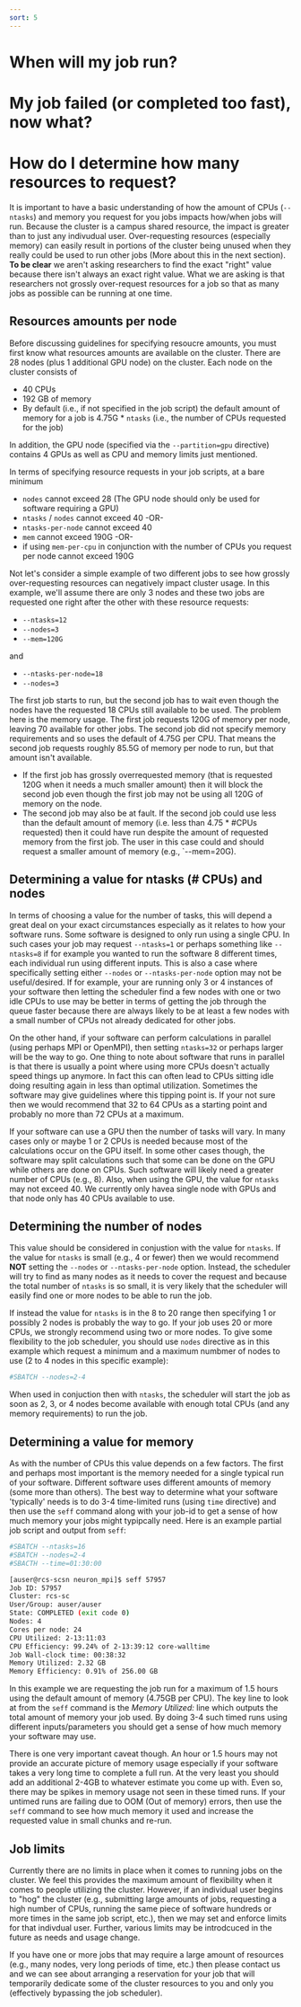 ```yaml
---
sort: 5
---
```


# When will my job run?

# My job failed (or completed too fast), now what?

# How do I determine how many resources to request?

It is important to have a basic understanding of how the amount of CPUs (`--ntasks`) and memory you request for you jobs impacts how/when jobs will run.  Because the cluster is a campus
shared resource, the impact is greater than to just any indivudual user.  Over-requesting resources (especially memory) can easily result in portions of the cluster being unused when they really could be used to run other jobs 
(More about this in the next section).  **To be clear** we aren't asking researchers to find the exact "right" value because there isn't always an exact right value.  What we are asking is that researchers not grossly over-request resources for a job so that as many jobs as possible can be running at one time.

##  Resources amounts per node

Before discussing guidelines for specifying resoucre amounts, you must first know what resources amounts are available on the cluster.
There are 28 nodes (plus 1 additional GPU node) on the cluster.  Each node on the cluster consists of

- 40 CPUs
- 192 GB of memory
- By default (i.e., if not specified in the job script) the default amount of memory for a job is 4.75G * `ntasks` (i.e., the number of CPUs requested for the job)

In addition, the GPU node (specified via the `--partition=gpu` directive) contains 4 GPUs as well as CPU and memory limits just mentioned.

In terms of specifying resource requests in your job scripts, at a bare minimum

- `nodes` cannot exceed 28 (The GPU node should only be used for software requiring a GPU)
- `ntasks` / `nodes` cannot exceed 40 -OR-
- `ntasks-per-node` cannot exceed 40
- `mem` cannot exceed 190G -OR-
- if using `mem-per-cpu` in conjunction with the number of CPUs you request per node cannot exceed 190G

Not let's consider a simple example of two different jobs to see how grossly over-requesting resources can negatively impact cluster usage.  In this example, we'll assume there are only 3 nodes and these two jobs are requested
one right after the other with these resource requests:

- `--ntasks=12`
- `--nodes=3`
- `--mem=120G`

and 

- `--ntasks-per-node=18`
- `--nodes=3`

The first job starts to run, but the second job has to wait even though the nodes have the requested 18 CPUs still available to be used.  The problem here is the memory usage.  The first job requests 120G of memory per node, leaving 70 available for other jobs.  The second job did not specify memory requirements and so uses the default of 4.75G per CPU.  That means the second job requests roughly 85.5G of memory per node to run, but that amount isn't available.

- If the first job has grossly overrequested memory (that is requested 120G when it needs a much smaller amount) then it will block the second job even though the first job may not be using all 120G of memory on the node.
- The second job may also be at fault.  If the second job could use less than the default amount of memory (i.e. less than 4.75 * #CPUs requested) then it could have run despite the amount of requested memory from the first job.  The user in this case could and should request a smaller amount of memory (e.g., `--mem=20G).

## Determining a value for ntasks (# CPUs) and nodes

In terms of choosing a value for the number of tasks, this will depend a great deal on your exact circumstances especially as it relates to how your software runs.  Some software is designed to only run using a single CPU.  In such cases your job may request `--ntasks=1` or perhaps something like `--ntasks=8` if for example you wanted to run the software 8 different times, each individual run using different inputs.  This is also a case where specifically setting either `--nodes` or `--ntasks-per-node` option may not be useful/desired.  If for example, your are running only 3 or 4 instances of your software then letting the scheduler find a few nodes with one or two idle CPUs to use may be better in terms of getting the job through the queue faster because there are always likely to be at least a few nodes with a small number of CPUs not already dedicated for other jobs.
 
On the other hand, if your software can perform calculations in parallel (using perhaps MPI or OpenMPI), then setting `ntasks=32` or perhaps larger will be the way to go.  One thing to note about software that runs in parallel is that there is usually a point where using more CPUs doesn't actually speed things up anymore.  In fact this can often lead to CPUs sitting idle doing resulting again in less than optimal utilization.  Sometimes the software may give guidelines where this tipping point is.  If your not sure then we would recommend that 32 to 64 CPUs as a starting point and probably no more than 72 CPUs at a maximum.

If your software can use a GPU then the number of tasks will vary.  In many cases only or maybe 1 or 2 CPUs is needed because most of the calculations occur on the GPU itself.  In some other cases though, the software may split  calculations such that some can be done on the GPU while others are done on CPUs.  Such software will likely need a greater number of CPUs (e.g., 8).  Also, when using the GPU, the value for `ntasks` may not exceed 40.  We currently only havea single node with GPUs and that node only has 40 CPUs available to use.

## Determining the number of nodes

This value should be considered in conjustion with the value for `ntasks`.  If the value for `ntasks` is small (e.g., 4 or fewer) then  we would recommend **NOT** setting the `--nodes` or `--ntasks-per-node` option.  Instead,
the scheduler will try to find as many nodes as it needs to cover the request and because the total number of `ntasks` is so small, it is very likely that the scheduler will easily find one or more nodes to be able to run the job.

If instead the value for `ntasks` is in the 8 to 20 range then specifying 1 or possibly 2 nodes is probably the way to go.  If your job uses 20 or more CPUs, we strongly recommend using two or more nodes.  To give some flexibility to the job scheduler, you should use `nodes` directive as in this example which request a minimum and a maximum numbmer of nodes to use (2 to 4 nodes in this specific example):

```bash
#SBATCH --nodes=2-4
```

When used in conjuction then with `ntasks`, the scheduler will start the job as soon as 2, 3, or 4 nodes become available with enough total CPUs (and any memory requirements) to run the job.

## Determining a value for memory

As with the number of CPUs this value depends on a few factors.  The first and perhaps most important is the memory needed for a single typical run of your software.  Different software uses different amounts of memory (some more than others).  The best way to determine what your software 'typically' needs is to do 3-4 time-limited runs (using `time` directive) and then use the `seff` command along with your job-id to get a sense of how much memory your jobs might typipcally need.  Here is an example partial job script and output from `seff`:

```bash
#SBATCH --ntasks=16
#SBATCH --nodes=2-4
#SBACTH --time=01:30:00
```

```bash
[auser@rcs-scsn neuron_mpi]$ seff 57957
Job ID: 57957
Cluster: rcs-sc
User/Group: auser/auser
State: COMPLETED (exit code 0)
Nodes: 4
Cores per node: 24
CPU Utilized: 2-13:11:03
CPU Efficiency: 99.24% of 2-13:39:12 core-walltime
Job Wall-clock time: 00:38:32
Memory Utilized: 2.32 GB
Memory Efficiency: 0.91% of 256.00 GB
```

In this example we are requesting the job run for a maximum of 1.5 hours using the default amount of memory (4.75GB per CPU).  The key line to look at from the `seff` command is the *Memory Utilized:* line which outputs the total amount of memory your job used.  By doing 3-4 such timed runs using different inputs/parameters you should get a sense of how much memory your software may use.

There is one very important caveat though.  An hour or 1.5 hours may not provide an accurate picture of memory usage especially if your software takes a very long time to complete a full run.  At the very least you should add an additional 2-4GB to whatever estimate you come up with.  Even so, there may be spikes in memory usage not seen in these timed runs.  If your untimed runs are failing due to OOM (Out of memory) errors, then use the `seff` command to see how much memory it used and increase the requested value in small chunks and re-run.

## Job limits

Currently there are no limits in place when it comes to running jobs on the cluster.  We feel this provides the maximum amount of flexibility when it comes 
to people utilizing the cluster.  However, if an individual user begins to "hog" the cluster 
(e.g., submitting large amounts of jobs, requesting a high number of CPUs, running the same piece of software hundreds or more times in the same job script, etc.),
then we may set and enforce limits for that indivdual user.  Further, various limits may be introdcuced in the future as needs and usage change.  

If you have one or more jobs that may require a large amount of resources (e.g., many nodes, very long periods of time, etc.) then please contact us and we can
see about arranging a reservation for your job that will temporarily dedicate some of the cluster resources to you and only you (effectively bypassing the job scheduler). 